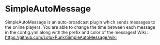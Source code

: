 # SimpleAutoMessage
SimpleAutoMessage is an auto-broadcast plugin which sends messages to the online players.
You are able to change the time between each message in the config.yml along with the prefix and color of the messages!
Wiki : https://github.com/LotuxPunk/SimpleAutoMessage/wiki
